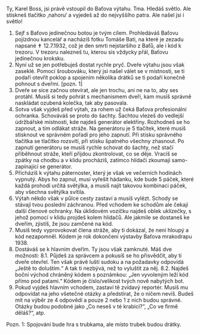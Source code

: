 Ty, Karel Boss, jsi právě vstoupil do Baťova výtahu. Tma. Hledáš světlo. Ale stiskneš tlačítko ‚nahoru‘ a vyjedeš až do nejvyššího patra. Ale našel jsi i světlo!
1.	Sejf s Baťovo jedinečnou botou je tvým cílem. Prohledáváš Baťovu pojízdnou kancelář a nacházíš fotku Tomáše Bati, na které je zezadu napsané ✝ 12.7.1932, což je den smrti nejstaršího z Baťů, ale i kód k trezoru. V trezoru nalezneš tu, kterou sis vždycky přál, Baťovu jedinečnou kroksku.
2.	Nyní už se jen potřebuješ dostat rychle pryč. Dveře výtahu jsou však zaseklé. Pomocí šroubováku, který jsi našel válet se v místnosti, se ti podaří otevřít poklop a spojením několika drátků se ti podaří konečně pohnout s dveřmi. [pozn. 1] 
3.	Dveře se sice začnou otevírat, ale jen trochu, ani ne na to, aby ses protáhl. Musíš si tedy pohrát s mechanismem dveří, kam musíš správně naskládat ozubená kolečka, tak aby pasovala.
4.	Sotva však vyjdeš před výtah, za rohem už čeká Baťova profesionální ochranka. Schováváš se proto do šachty. Šachtou vlezeš do vedlejší údržbářské místnosti, kde najdeš generátor elektřiny. Rozhodneš se ho zapnout, a tím odlákat stráže. Na generátoru je 5 tlačítek, které musíš stisknout ve správném pořadí pro jeho zapnutí. Při stisku správného tlačítka se tlačítko rozsvítí, při stisku špatného všechny zhasnout. Po zapnutí generátoru se musíš rychle schovat do šachty, než stačí přiběhnout stráže, kteří přijdou zkontrolovat, co se děje. Vracíš se zpátky na chodbu a v klidu procházíš, zatímco hlídači zkoumají samo-zapínající se generátor.
5.	Přicházíš k výtahu páternoster, který je však ve večerních hodinách vypnutý. Abys ho zapnul, musí vyřešit hádanku, kde bude 5 páček, které každá prohodí určitá světýlka, a musíš najít takovou kombinaci páček, aby všechna světýlka svítila.
6.	Výtah někdo však v půlce cesty zastaví a musíš vylézt. Schody se stávají tvou poslední záchranou. Před vchodem ke schodům ale čekají další členové ochranky. Na úklidovém vozíčku najdeš oblek uklízečky, s jehož pomocí v klidu projdeš kolem hlídačů. Ale jakmile se dostaneš ke dveřím, zjistíš, že jsou zamčené na kód.
7.	Musíš tedy vyprovokovat člena stráže, aby ti dokázal, že není hloupý a kód nezapomněl. Kódem je rok dokončení výstavby Baťova mrakodrapu 1938.
8.	Dostáváš se k hlavním dveřím. Ty jsou však zamknuté. Máš dve možnosti: 
8.1.	Půjdeš za správcem a pokusíš se ho přisvědčit, aby ti dveře otevřel. Ten však právě luští sudoku a na požadavky odpovídá „Ještě to doluštím.“ A tak ti nezbývá, než to vyluštit za něj.
8.2.	Najdeš boční východ chráněný kódem s poznámkou: „Jen vyvoleným leží kód přímo pod patami.“ Kódem je číslo/velikost tvých nově nabytých bot. 
9.	Pokud vyjdeš hlavním vchodem, zastaví tě zvídavý reportér. Musíš mu odpovídat na jeho všetečné otázky a předstírat, že o ničem nevíš. Budeš mít na výběr ze 4 odpovědí a pouze 2 nebo 1 z nich budou správné. Otázky budou podobné jako „Co neseš v té krabici?“, „Co ve firmě děláš?“, atp.

Pozn. 1: Spojování bude hra s trubkama, ale místo trubek budou drátky.

